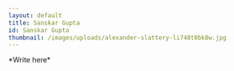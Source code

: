 ```yaml
---
layout: default
title: Sanskar Gupta
id: Sanskar Gupta
thumbnail: /images/uploads/alexander-slattery-li748t0bk8w.jpg
---
```

\*Write here\*
